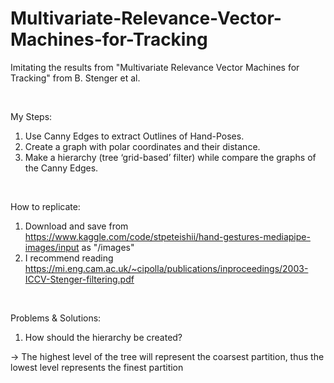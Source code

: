 # Multivariate-Relevance-Vector-Machines-for-Tracking
Imitating the results from "Multivariate Relevance Vector Machines for Tracking" from  B. Stenger et al. 

 <br>

My Steps:  
1. Use Canny Edges to extract Outlines of Hand-Poses.
2. Create a graph with polar coordinates and their distance.
2. Make a hierarchy (tree ‘grid-based’ filter) while compare the graphs of the Canny Edges.

 <br>
 
How to replicate:
1.  Download and save from https://www.kaggle.com/code/stpeteishii/hand-gestures-mediapipe-images/input as "/images"
2.  I recommend reading https://mi.eng.cam.ac.uk/~cipolla/publications/inproceedings/2003-ICCV-Stenger-filtering.pdf
 
<br>

Problems & Solutions:
1.  How should the hierarchy be created?

-> The highest level of the tree will represent the coarsest partition, thus the lowest level represents the finest partition